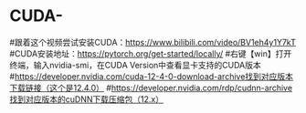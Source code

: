 # CUDA-
#跟着这个视频尝试安装CUDA：https://www.bilibili.com/video/BV1eh4y1Y7kT
#CUDA安装地址：https://pytorch.org/get-started/locally/
#右键【win】打开终端，输入nvidia-smi，在CUDA Version中查看显卡支持的CUDA版本
#https://developer.nvidia.com/cuda-12-4-0-download-archive找到对应版本下载链接（这个是12.4.0）
#https://developer.nvidia.com/rdp/cudnn-archive找到对应版本的cuDNN下载压缩包（12.x）
